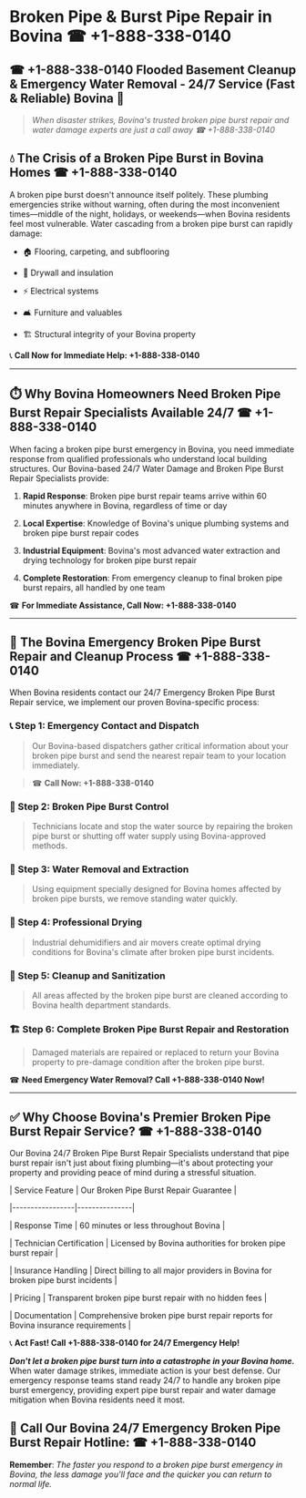 # Broken Pipe & Burst Pipe Repair in Bovina ☎ +1-888-338-0140  
## ☎ +1-888-338-0140 Flooded Basement Cleanup & Emergency Water Removal - 24/7 Service (Fast & Reliable) Bovina 🚨  

> *When disaster strikes, Bovina's trusted broken pipe burst repair and water damage experts are just a call away ☎ +1-888-338-0140*  

## 💧 The Crisis of a Broken Pipe Burst in Bovina Homes ☎ +1-888-338-0140  

A broken pipe burst doesn't announce itself politely. These plumbing emergencies strike without warning, often during the most inconvenient times—middle of the night, holidays, or weekends—when Bovina residents feel most vulnerable. Water cascading from a broken pipe burst can rapidly damage:  

* 🏠 Flooring, carpeting, and subflooring  
* 🧱 Drywall and insulation  
* ⚡ Electrical systems  
* 🛋️ Furniture and valuables  
* 🏗️ Structural integrity of your Bovina property  

📞 **Call Now for Immediate Help: +1-888-338-0140**  

---  

## ⏱️ Why Bovina Homeowners Need Broken Pipe Burst Repair Specialists Available 24/7 ☎ +1-888-338-0140  

When facing a broken pipe burst emergency in Bovina, you need immediate response from qualified professionals who understand local building structures. Our Bovina-based 24/7 Water Damage and Broken Pipe Burst Repair Specialists provide:  

1. **Rapid Response**: Broken pipe burst repair teams arrive within 60 minutes anywhere in Bovina, regardless of time or day  
2. **Local Expertise**: Knowledge of Bovina's unique plumbing systems and broken pipe burst repair codes  
3. **Industrial Equipment**: Bovina's most advanced water extraction and drying technology for broken pipe burst repair  
4. **Complete Restoration**: From emergency cleanup to final broken pipe burst repairs, all handled by one team  

☎ **For Immediate Assistance, Call Now: +1-888-338-0140**  

---  

## 🔧 The Bovina Emergency Broken Pipe Burst Repair and Cleanup Process ☎ +1-888-338-0140  

When Bovina residents contact our 24/7 Emergency Broken Pipe Burst Repair service, we implement our proven Bovina-specific process:  

### 📞 Step 1: Emergency Contact and Dispatch  
> Our Bovina-based dispatchers gather critical information about your broken pipe burst and send the nearest repair team to your location immediately.  
> ☎ **Call Now: +1-888-338-0140**  

### 🚿 Step 2: Broken Pipe Burst Control  
> Technicians locate and stop the water source by repairing the broken pipe burst or shutting off water supply using Bovina-approved methods.  

### 🌊 Step 3: Water Removal and Extraction  
> Using equipment specially designed for Bovina homes affected by broken pipe bursts, we remove standing water quickly.  

### 💨 Step 4: Professional Drying  
> Industrial dehumidifiers and air movers create optimal drying conditions for Bovina's climate after broken pipe burst incidents.  

### 🧼 Step 5: Cleanup and Sanitization  
> All areas affected by the broken pipe burst are cleaned according to Bovina health department standards.  

### 🏗️ Step 6: Complete Broken Pipe Burst Repair and Restoration  
> Damaged materials are repaired or replaced to return your Bovina property to pre-damage condition after the broken pipe burst.  

☎ **Need Emergency Water Removal? Call +1-888-338-0140 Now!**  

---  

## ✅ Why Choose Bovina's Premier Broken Pipe Burst Repair Service? ☎ +1-888-338-0140  

Our Bovina 24/7 Broken Pipe Burst Repair Specialists understand that pipe burst repair isn't just about fixing plumbing—it's about protecting your property and providing peace of mind during a stressful situation.  

| Service Feature | Our Broken Pipe Burst Repair Guarantee |  
|-----------------|---------------|  
| Response Time | 60 minutes or less throughout Bovina |  
| Technician Certification | Licensed by Bovina authorities for broken pipe burst repair |  
| Insurance Handling | Direct billing to all major providers in Bovina for broken pipe burst incidents |  
| Pricing | Transparent broken pipe burst repair with no hidden fees |  
| Documentation | Comprehensive broken pipe burst repair reports for Bovina insurance requirements |  

📞 **Act Fast! Call +1-888-338-0140 for 24/7 Emergency Help!**  

***Don't let a broken pipe burst turn into a catastrophe in your Bovina home.*** When water damage strikes, immediate action is your best defense. Our emergency response teams stand ready 24/7 to handle any broken pipe burst emergency, providing expert pipe burst repair and water damage mitigation when Bovina residents need it most.  

## 📱 Call Our Bovina 24/7 Emergency Broken Pipe Burst Repair Hotline: ☎ +1-888-338-0140  

**Remember**: *The faster you respond to a broken pipe burst emergency in Bovina, the less damage you'll face and the quicker you can return to normal life.*
